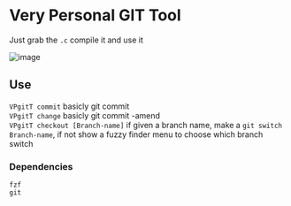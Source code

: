 # Very Personal GIT Tool

Just grab the `.c` compile it and use it

![image](https://github.com/user-attachments/assets/50cc89cd-9d35-41c7-9f3d-f44b2749e19c)

## Use

`VPgitT commit` basicly git commit  
`VPgitT change` basicly git commit -amend  
`VPgitT checkout [Branch-name]` if given a branch name, make a  `git switch Branch-name`, if not show a fuzzy finder menu to choose which branch switch  

### Dependencies
 `fzf`  
 `git`  
